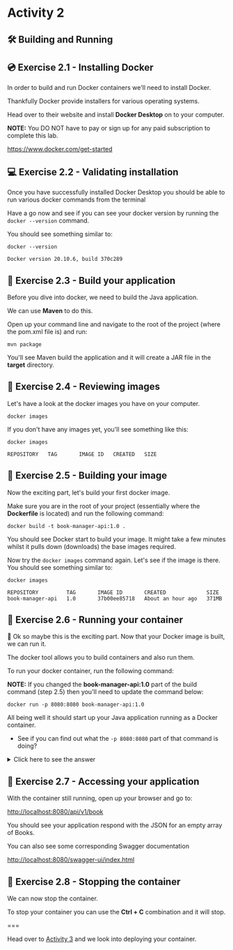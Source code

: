 # Activity 2

## 🛠 Building and Running

## 💿 Exercise 2.1 - Installing Docker

In order to build and run Docker containers we'll need to install Docker.

Thankfully Docker provide installers for various operating systems.

Head over to their website and install **Docker Desktop** on to your computer.

**NOTE:** You DO NOT have to pay or sign up for any paid subscription to complete this lab. 

https://www.docker.com/get-started

## 💻 Exercise 2.2 - Validating installation

Once you have successfully installed Docker Desktop you should be able to run various docker commands from the terminal

Have a go now and see if you can see your docker version by running the `docker --version` command.

You should see something similar to:

```
docker --version

Docker version 20.10.6, build 370c289
```

## 🎨 Exercise 2.3 - Build your application

Before you dive into docker, we need to build the Java application.

We can use **Maven** to do this.

Open up your command line and navigate to the root of the project (where the pom.xml file is) and run:

```
mvn package
```

You'll see Maven build the application and it will create a JAR file in the **target** directory.

## 🎨 Exercise 2.4 - Reviewing images

Let's have a look at the docker images you have on your computer.

```
docker images
```

If you don't have any images yet, you'll see something like this:

```
docker images

REPOSITORY   TAG       IMAGE ID   CREATED   SIZE
```

## 🧰 Exercise 2.5 - Building your image

Now the exciting part, let's build your first docker image.

Make sure you are in the root of your project (essentially where the **Dockerfile** is located) and run the following command:

```
docker build -t book-manager-api:1.0 .
```

You should see Docker start to build your image. It might take a few minutes whilst it pulls down (downloads) the base images required.

Now try the `docker images` command again. Let's see if the image is there. You should see something similar to:

```
docker images

REPOSITORY         TAG       IMAGE ID       CREATED             SIZE
book-manager-api   1.0       37b00ee85718   About an hour ago   371MB
```

## 🧰 Exercise 2.6 - Running your container

🙈 Ok so maybe this is the exciting part. Now that your Docker image is built, we can run it.

The docker tool allows you to build containers and also run them.

To run your docker container, run the following command:

**NOTE:** If you changed the **book-manager-api:1.0** part of the build command (step 2.5) then you'll need to update the command below:

```
docker run -p 8080:8080 book-manager-api:1.0
```

All being well it should start up your Java application running as a Docker container.

- See if you can find out what the `-p 8080:8080` part of that command is doing?

<details>
<summary>Click here to see the answer</summary>
<pre>

The **-p** part of the command stands for **publish** a container's ports.

Essentially this says forward ALL requests made on your computer to port 8080 on to port 8080 within the container.

By default, Spring applications start a server listening on port 8080.

</pre>
</details>

## 🎉 Exercise 2.7 - Accessing your application

With the container still running, open up your browser and go to:

[http://localhost:8080/api/v1/book](http://localhost:8080/api/v1/book)

You should see your application respond with the JSON for an empty array of Books.

You can also see some corresponding Swagger documentation

[http://localhost:8080/swagger-ui/index.html](http://localhost:8080/swagger-ui/index.html)

## 🛑 Exercise 2.8 - Stopping the container

We can now stop the container.

To stop your container you can use the **Ctrl + C** combination and it will stop.

===

Head over to [Activity 3](./activity_3.md) and we look into deploying your container.





